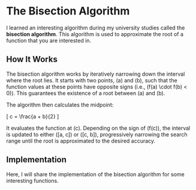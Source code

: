 # The Bisection Algorithm

I learned an interesting algorithm during my university studies called the **bisection algorithm**. This algorithm is used to approximate the root of a function that you are interested in.

## How It Works

The bisection algorithm works by iteratively narrowing down the interval where the root lies. It starts with two points, \(a\) and \(b\), such that the function values at these points have opposite signs (i.e., \(f(a) \cdot f(b) < 0\)). This guarantees the existence of a root between \(a\) and \(b\).

The algorithm then calculates the midpoint:

\[
c = \frac{a + b}{2}
\]

It evaluates the function at \(c\). Depending on the sign of \(f(c)\), the interval is updated to either \([a, c]\) or \([c, b]\), progressively narrowing the search range until the root is approximated to the desired accuracy.

## Implementation

Here, I will share the implementation of the bisection algorithm for some interesting functions.
